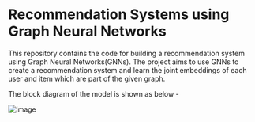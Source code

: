 # Recommendation Systems using Graph Neural Networks

This repository contains the code for building a recommendation system using Graph Neural Networks(GNNs). The project aims to use GNNs to create a recommendation system and learn the joint embeddings of each user and item which are part of the given graph.

The block diagram of the model is shown as below -

![image](https://user-images.githubusercontent.com/49569284/146238232-5571d243-a6ce-45c7-a3ae-5a8e7e016171.png)

